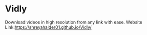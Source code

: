 # Vidly
Download videos in high resolution from any link with ease.
Website Link:https://shreyahalder01.github.io/Vidly/
